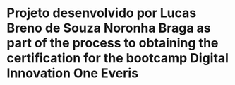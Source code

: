 # Projeto desenvolvido por Lucas Breno de Souza Noronha Braga as part of the process to obtaining the certification for the bootcamp Digital Innovation One Everis
